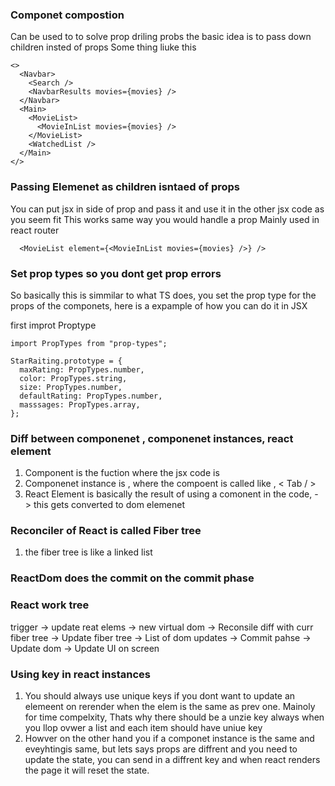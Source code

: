 ### Componet compostion

Can be used to to solve prop driling probs
the basic idea is to pass down children insted of props
Some thing liuke this

    <>
      <Navbar>
        <Search />
        <NavbarResults movies={movies} />
      </Navbar>
      <Main>
        <MovieList>
          <MovieInList movies={movies} />
        </MovieList>
        <WatchedList />
      </Main>
    </>

### Passing Elemenet as children isntaed of props

You can put jsx in side of prop and pass it and use it in the other jsx code as you seem fit
This works same way you would handle a prop
Mainly used in react router

      <MovieList element={<MovieInList movies={movies} />} />

### Set prop types so you dont get prop errors

So basically this is simmilar to what TS does, you set the prop type for the props of the componets, here is a expample of how you can do it in JSX

first improt Proptype

    import PropTypes from "prop-types";

    StarRaiting.prototype = {
      maxRating: PropTypes.number,
      color: PropTypes.string,
      size: PropTypes.number,
      defaultRating: PropTypes.number,
      masssages: PropTypes.array,
    };

### Diff between componenet , componenet instances, react element

1. Component is the fuction where the jsx code is
2. Componenet instance is , where the compoent is called like , < Tab / >
3. React Element is basically the result of using a comonent in the code, - > this gets converted to dom elemenet

### Reconciler of React is called Fiber tree

1. the fiber tree is like a linked list

### ReactDom does the commit on the commit phase

### React work tree

trigger -> update reat elems -> new virtual dom -> Reconsile diff with curr fiber tree -> Update fiber tree -> List of dom updates -> Commit pahse -> Update dom -> Update UI on screen

### Using key in react instances

1. You should always use unique keys if you dont want to update an elemeent on rerender when the elem is the same as prev one. Mainoly for time compelxity, Thats why there should be a unzie key always when you llop ovwer a list and each item should have uniue key
2. Howver on the other hand you if a componet instance is the same and eveyhtingis same, but lets says props are diffrent and you need to update the state, you can send in a diffrent key and when react renders the page it will reset the state.

